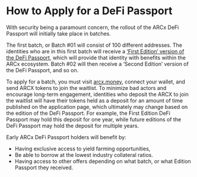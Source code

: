 # How to Apply for a DeFi Passport

With security being a paramount concern, the rollout of the ARCx DeFi Passport will initially take place in batches. 

The first batch, or Batch \#01 will consist of 100 different addresses. The identities who are in this first batch will receive a [‘First Edition’ version of the DeFi Passport](https://twitter.com/arcxmoney), which will provide that identity with benefits within the ARCx ecosystem. Batch \#02 will then receive a ‘Second Edition’ version of the DeFi Passport, and so on. 

To apply for a batch, you must visit [arcx.money](https://app.arcx.money), connect your wallet, and send ARCX tokens to join the waitlist. To minimize bad actors and encourage long-term engagement, identities who deposit the ARCX to join the waitlist will have their tokens held as a deposit for an amount of time published on the application page, which ultimately may change based on the edition of the DeFi Passport. For example, the First Edition DeFi Passport may hold this deposit for one year, while future editions of the DeFi Passport may hold the deposit for multiple years.

Early ARCx DeFi Passport holders will benefit by:

* Having exclusive access to yield farming opportunities, 
* Be able to borrow at the lowest industry collateral ratios. 
* Having access to other offers depending on what batch, or what Edition Passport they received.

